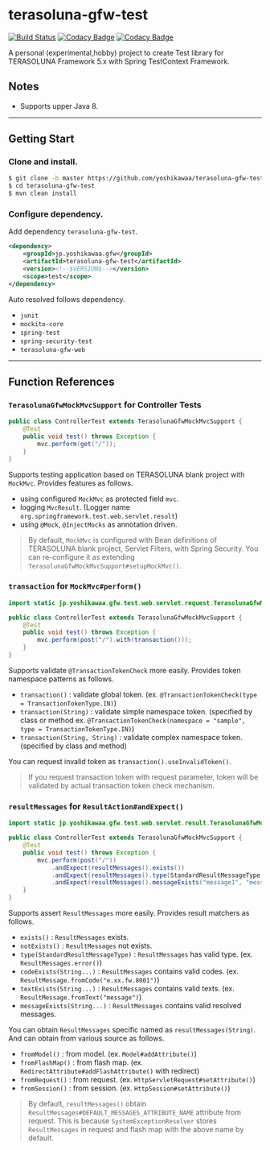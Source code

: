 # terasoluna-gfw-test

[![Build Status](https://travis-ci.org/yoshikawaa/terasoluna-gfw-test.svg?branch=master)](https://travis-ci.org/yoshikawaa/terasoluna-gfw-test)
[![Codacy Badge](https://api.codacy.com/project/badge/Grade/33b14fa152bb44d78b85e7952f6bc786)](https://www.codacy.com/app/yoshikawaa/terasoluna-gfw-test?utm_source=github.com&amp;utm_medium=referral&amp;utm_content=yoshikawaa/terasoluna-gfw-test&amp;utm_campaign=Badge_Grade)
[![Codacy Badge](https://api.codacy.com/project/badge/Coverage/33b14fa152bb44d78b85e7952f6bc786)](https://www.codacy.com/app/yoshikawaa/terasoluna-gfw-test?utm_source=github.com&utm_medium=referral&utm_content=yoshikawaa/terasoluna-gfw-test&utm_campaign=Badge_Coverage)

A personal (experimental,hobby) project to create Test library for TERASOLUNA Framework 5.x with Spring TestContext Framework.

## Notes

* Supports upper Java 8.

----

## Getting Start

### Clone and install.

```bash
$ git clone -b master https://github.com/yoshikawaa/terasoluna-gfw-test.git
$ cd terasoluna-gfw-test
$ mvn clean install
```

### Configure dependency.

Add dependency `terasoluna-gfw-test`.

```xml
<dependency>
    <groupId>jp.yoshikawaa.gfw</groupId>
    <artifactId>terasoluna-gfw-test</artifactId>
    <version><!--$VERSION$--></version>
    <scope>test</scope>
</dependency>
```

Auto resolved follows dependency.

* `junit`
* `mockito-core`
* `spring-test`
* `spring-security-test`
* `terasoluna-gfw-web`

----

## Function References

### `TerasolunaGfwMockMvcSupport` for Controller Tests

```java
public class ControllerTest extends TerasolunaGfwMockMvcSupport {
    @Test
    public void test() throws Exception {
        mvc.perform(get("/"));
    }
}
```

Supports testing application based on TERASOLUNA blank project with `MockMvc`.
Provides features as follows.

* using configured `MockMvc` as protected field `mvc`.
* logging `MvcResult`. (Logger name `org.springframework.test.web.servlet.result`)
* using `@Mock`, `@InjectMocks` as annotation driven.

> By default, `MockMvc` is configured with Bean definitions of TERASOLUNA blank project, Servlet Filters, with Spring Security. You can re-configure it as extending `TerasolunaGfwMockMvcSupport#setupMockMvc()`.

### `transaction` for `MockMvc#perform()`

```java
import static jp.yoshikawaa.gfw.test.web.servlet.request.TerasolunaGfwMockMvcRequestPostProcessors.transaction;

public class ControllerTest extends TerasolunaGfwMockMvcSupport {
    @Test
    public void test() throws Exception {
        mvc.perform(post("/").with(transaction()));
    }
}
```

Supports validate `@TransactionTokenCheck` more easily.
Provides token namespace patterns as follows.

* `transaction()` : validate global token.  (ex. `@TransactionTokenCheck(type = TransactionTokenType.IN)`)
* `transaction(String)` : validate simple namespace token. (specified by class or method ex. `@TransactionTokenCheck(namespace = "sample", type = TransactionTokenType.IN)`)
* `transaction(String, String)` : validate complex namespace token. (specified by class and method)

You can request invalid token as `transaction().useInvalidToken()`.

> If you request transaction token with request parameter, token will be validated by actual transaction token check mechanism.


### `resultMessages` for `ResultAction#andExpect()`

```java
import static jp.yoshikawaa.gfw.test.web.servlet.result.TerasolunaGfwMockMvcResultMatchers.resultMessages;

public class ControllerTest extends TerasolunaGfwMockMvcSupport {
    @Test
    public void test() throws Exception {
        mvc.perform(post("/"))
            .andExpect(resultMessages().exists())
            .andExpect(resultMessages().type(StandardResultMessageType.ERROR))
            .andExpect(resultMessages().messageExists("message1", "message2", "message3"));
    }
}
```

Supports assert `ResultMessages` more easily.
Provides result matchers as follows.

* `exists()` : `ResultMessages` exists.
* `notExists()` : `ResultMessages` not exists.
* `type(StandardResultMessageType)` : `ResultMessages` has valid type. (ex. `ResultMessages.error()`)
* `codeExists(String...)` : `ResultMessages` contains valid codes. (ex. `ResultMessage.fromCode("e.xx.fw.8001")`)
* `textExists(String...)` : `ResultMessages` contains valid texts. (ex. `ResultMessage.fromText("message")`)
* `messageExists(String...)` : `ResultMessages` contains valid resolved messages.

You can obtain `ResultMessages` specific named as `resultMessages(String)`.
And can obtain from various source as follows.

* `fromModel()` : from model. (ex. `Model#addAttribute()`)
* `fromFlashMap()` : from flash map. (ex. `RedirectAttribute#addFlashAttribute()` with redirect) 
* `fromRequest()` : from request. (ex. `HttpServletRequest#setAttribute()`)
* `fromSession()` : from session. (ex. `HttpSession#setAttribute()`)

> By default, `resultMessages()` obtain `ResultMessages#DEFAULT_MESSAGES_ATTRIBUTE_NAME` attribute from request. This is because `SystemExceptionResolver` stores `ResultMessages` in request and flash map with the above name by default.
